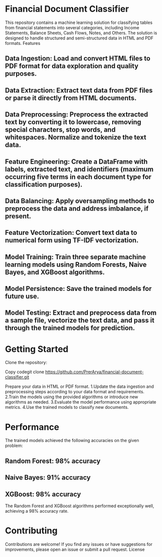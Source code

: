 # Financial Document Classifier
This repository contains a machine learning solution for classifying tables from financial statements into several categories, including Income Statements, Balance Sheets, Cash Flows, Notes, and Others. The solution is designed to handle structured and semi-structured data in HTML and PDF formats.
Features

## Data Ingestion: Load and convert HTML files to PDF format for data exploration and quality purposes.
## Data Extraction: Extract text data from PDF files or parse it directly from HTML documents.
## Data Preprocessing: Preprocess the extracted text by converting it to lowercase, removing special characters, stop words, and whitespaces. Normalize and tokenize the text data.
## Feature Engineering: Create a DataFrame with labels, extracted text, and identifiers (maximum occurring five terms in each document type for classification purposes).
## Data Balancing: Apply oversampling methods to preprocess the data and address imbalance, if present.
## Feature Vectorization: Convert text data to numerical form using TF-IDF vectorization.
## Model Training: Train three separate machine learning models using Random Forests, Naive Bayes, and XGBoost algorithms.
## Model Persistence: Save the trained models for future use.
## Model Testing: Extract and preprocess data from a sample file, vectorize the text data, and pass it through the trained models for prediction.

# Getting Started
Clone the repository:

Copy codegit clone https://github.com/PrerArya/financial-document-classifier.git

Prepare your data in HTML or PDF format.
1.Update the data ingestion and preprocessing steps according to your data format and requirements.
2.Train the models using the provided algorithms or introduce new algorithms as needed.
3.Evaluate the model performance using appropriate metrics.
4.Use the trained models to classify new documents.

# Performance
The trained models achieved the following accuracies on the given problem:

## Random Forest: 98% accuracy
## Naive Bayes: 91% accuracy
## XGBoost: 98% accuracy

The Random Forest and XGBoost algorithms performed exceptionally well, achieving a 98% accuracy rate.

# Contributing
Contributions are welcome! If you find any issues or have suggestions for improvements, please open an issue or submit a pull request.
License
